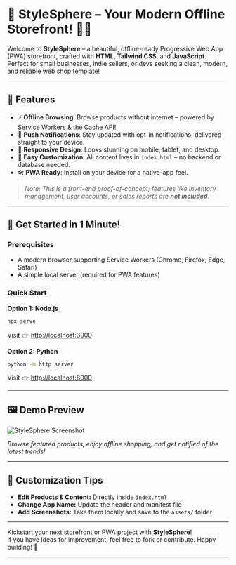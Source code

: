 # 🛒 StyleSphere – Your Modern Offline Storefront! 👚👟

Welcome to **StyleSphere** – a beautiful, offline-ready Progressive Web App (PWA) storefront, crafted with **HTML**, **Tailwind CSS**, and **JavaScript**. Perfect for small businesses, indie sellers, or devs seeking a clean, modern, and reliable web shop template!

---

## 🌟 Features

- ⚡ **Offline Browsing**: Browse products without internet – powered by Service Workers & the Cache API!
- 🔔 **Push Notifications**: Stay updated with opt-in notifications, delivered straight to your device.
- 📱 **Responsive Design**: Looks stunning on mobile, tablet, and desktop.
- 🎨 **Easy Customization**: All content lives in `index.html` – no backend or database needed.
- 🛠️ **PWA Ready**: Install on your device for a native-app feel.

> _Note: This is a front-end proof-of-concept; features like inventory management, user accounts, or sales reports are **not included**._

---

## 🚀 Get Started in 1 Minute!

### Prerequisites

- A modern browser supporting Service Workers (Chrome, Firefox, Edge, Safari)
- A simple local server (required for PWA features)

### Quick Start

**Option 1: Node.js**

```bash
npx serve
```
Visit 👉 [http://localhost:3000](http://localhost:3000)

**Option 2: Python**

```bash
python -m http.server
```
Visit 👉 [http://localhost:8000](http://localhost:8000)

---

## 🖼️ Demo Preview

![StyleSphere Screenshot](./assets/demo-screenshot.png)

*Browse featured products, enjoy offline shopping, and get notified of the latest trends!*

---

## 🎨 Customization Tips

- **Edit Products & Content:** Directly inside `index.html`
- **Change App Name:** Update the header and manifest file
- **Add Screenshots:** Take them locally and save to the `assets/` folder

---

Kickstart your next storefront or PWA project with **StyleSphere**!  
If you have ideas for improvement, feel free to fork or contribute. Happy building! 🚀

---
